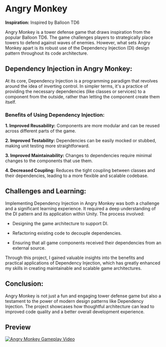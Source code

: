 # Angry Monkey

**Inspiration:** Inspired by Balloon TD6

Angry Monkey is a tower defense game that draws inspiration from the popular Balloon TD6. The game challenges players to strategically place towers to defend against waves of enemies. However, what sets Angry Monkey apart is its robust use of the Dependency Injection (DI) design pattern throughout its code architecture.

## Dependency Injection in Angry Monkey:

At its core, Dependency Injection is a programming paradigm that revolves around the idea of inverting control. In simpler terms, it's a practice of providing the necessary dependencies (like classes or services) to a component from the outside, rather than letting the component create them itself.

  ### Benefits of Using Dependency Injection:

  **1. Improved Reusability:** Components are more modular and can be reused across different parts of 
  the game.
   
  **2. Improved Testability:** Dependencies can be easily mocked or stubbed, making unit testing more 
  straightforward.
   
  **3. Improved Maintainability:** Changes to dependencies require minimal changes to the components 
  that use them.
   
  **4. Decreased Coupling:** Reduces the tight coupling between classes and their dependencies, 
  leading to a more flexible and scalable codebase.
   
## Challenges and Learning:

Implementing Dependency Injection in Angry Monkey was both a challenge and a significant learning experience. It required a deep understanding of the DI pattern and its application within Unity. The process involved:

  * Designing the game architecture to support DI.

  * Refactoring existing code to decouple dependencies.

  * Ensuring that all game components received their dependencies from an external source.

Through this project, I gained valuable insights into the benefits and practical applications of Dependency Injection, which has greatly enhanced my skills in creating maintainable and scalable game architectures.

## Conclusion:

Angry Monkey is not just a fun and engaging tower defense game but also a testament to the power of modern design patterns like Dependency Injection. The project showcases how thoughtful architecture can lead to improved code quality and a better overall development experience.

## Preview 

[![Angry Monkey Gameplay Video](https://img.youtube.com/vi/aMceYV6G9dA/0.jpg)](https://www.youtube.com/watch?v=aMceYV6G9dA)
